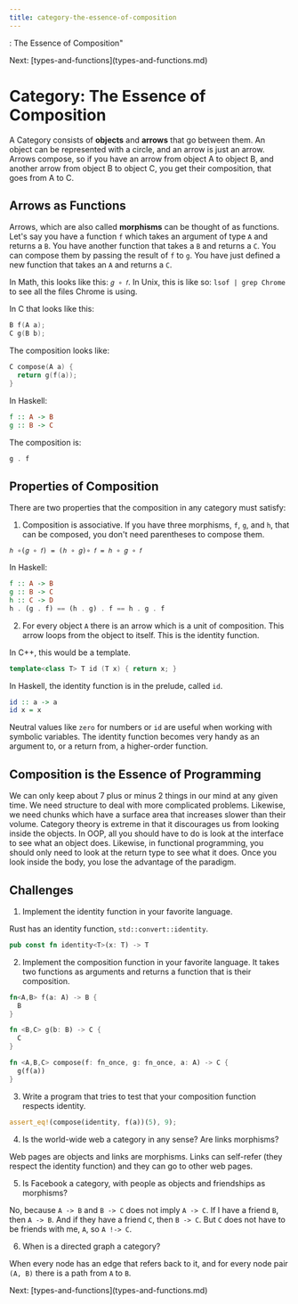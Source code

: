 ```yaml
---
title: category-the-essence-of-composition
---
```


: The Essence of Composition\"

Next:
\[types-and-functions](types-and-functions.md)

# Category: The Essence of Composition

A Category consists of **objects** and **arrows** that go between them.
An object can be represented with a circle, and an arrow is just an
arrow. Arrows compose, so if you have an arrow from object A to object
B, and another arrow from object B to object C, you get their
composition, that goes from A to C.

## Arrows as Functions

Arrows, which are also called **morphisms** can be thought of as
functions. Let\'s say you have a function `f` which takes an argument of
type `A` and returns a `B`. You have another function that takes a `B`
and returns a `C`. You can compose them by passing the result of `f` to
`g`. You have just defined a new function that takes an `A` and returns
a `C`.

In Math, this looks like this: `𝑔 ∘ 𝑓`. In Unix, this is like so:
`lsof | grep Chrome` to see all the files Chrome is using.

In C that looks like this:

```c
B f(A a);
C g(B b);
```

The composition looks like:

```c
C compose(A a) {
  return g(f(a));
}
```

In Haskell:

```hs
f :: A -> B
g :: B -> C
```

The composition is:

```hs
g . f
```

## Properties of Composition

There are two properties that the composition in any category must
satisfy:

1.  Composition is associative. If you have three morphisms, `f`, `g`,
    and `h`, that can be composed, you don\'t need parentheses to
    compose them.

`ℎ ∘(𝑔 ∘ 𝑓) = (ℎ ∘ 𝑔)∘ 𝑓 = ℎ ∘ 𝑔 ∘ 𝑓`

In Haskell:

```hs
f :: A -> B
g :: B -> C
h :: C -> D
h . (g . f) == (h . g) . f == h . g . f
```

2.  For every object `A` there is an arrow which is a unit of
    composition. This arrow loops from the object to itself. This is the
    identity function.

In C++, this would be a template.

```cpp
template<class T> T id (T x) { return x; }
```

In Haskell, the identity function is in the prelude, called `id`.

```hs
id :: a -> a
id x = x
```

Neutral values like `zero` for numbers or `id` are useful when working
with symbolic variables. The identity function becomes very handy as an
argument to, or a return from, a higher-order function.

## Composition is the Essence of Programming

We can only keep about 7 plus or minus 2 things in our mind at any given
time. We need structure to deal with more complicated problems.
Likewise, we need chunks which have a surface area that increases slower
than their volume. Category theory is extreme in that it discourages us
from looking inside the objects. In OOP, all you should have to do is
look at the interface to see what an object does. Likewise, in
functional programming, you should only need to look at the return type
to see what it does. Once you look inside the body, you lose the
advantage of the paradigm.

## Challenges

1.  Implement the identity function in your favorite language.

Rust has an identity function, `std::convert::identity`.

```rs
pub const fn identity<T>(x: T) -> T
```

2.  Implement the composition function in your favorite language. It
    takes two functions as arguments and returns a function that is
    their composition.

```rs
fn<A,B> f(a: A) -> B {
  B
}

fn <B,C> g(b: B) -> C {
  C
}

fn <A,B,C> compose(f: fn_once, g: fn_once, a: A) -> C {
  g(f(a))
}
```

3.  Write a program that tries to test that your composition function
    respects identity.

```rs
assert_eq!(compose(identity, f(a))(5), 9);
```

4.  Is the world-wide web a category in any sense? Are links morphisms?

Web pages are objects and links are morphisms. Links can self-refer
(they respect the identity function) and they can go to other web pages.

5.  Is Facebook a category, with people as objects and friendships as
    morphisms?

No, because `A -> B` and `B -> C` does not imply `A -> C`. If I have a
friend `B`, then `A -> B`. And if they have a friend `C`, then `B -> C`.
But `C` does not have to be friends with me, `A`, so `A !-> C`.

6.  When is a directed graph a category?

When every node has an edge that refers back to it, and for every node
pair `(A, B)` there is a path from `A` to `B`.

Next:
\[types-and-functions](types-and-functions.md)
